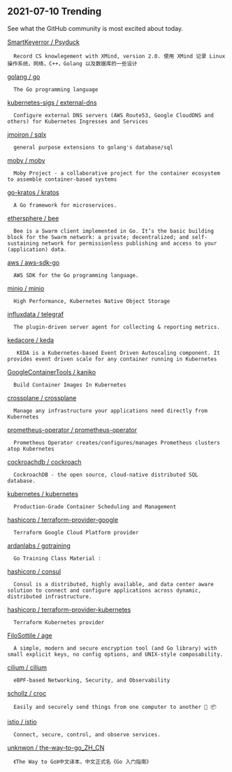 ## 2021-07-10 Trending 
See what the GitHub community is most excited about today. 

[SmartKeyerror / Psyduck](https://github.com/SmartKeyerror/Psyduck) 

      Record CS knowlegement with XMind, version 2.0. 使用 XMind 记录 Linux 操作系统，网络，C++，Golang 以及数据库的一些设计
     
[golang / go](https://github.com/golang/go) 

      The Go programming language
     
[kubernetes-sigs / external-dns](https://github.com/kubernetes-sigs/external-dns) 

      Configure external DNS servers (AWS Route53, Google CloudDNS and others) for Kubernetes Ingresses and Services
     
[jmoiron / sqlx](https://github.com/jmoiron/sqlx) 

      general purpose extensions to golang's database/sql
     
[moby / moby](https://github.com/moby/moby) 

      Moby Project - a collaborative project for the container ecosystem to assemble container-based systems
     
[go-kratos / kratos](https://github.com/go-kratos/kratos) 

      A Go framework for microservices.
     
[ethersphere / bee](https://github.com/ethersphere/bee) 

      Bee is a Swarm client implemented in Go. It’s the basic building block for the Swarm network: a private; decentralized; and self-sustaining network for permissionless publishing and access to your (application) data.
     
[aws / aws-sdk-go](https://github.com/aws/aws-sdk-go) 

      AWS SDK for the Go programming language.
     
[minio / minio](https://github.com/minio/minio) 

      High Performance, Kubernetes Native Object Storage
     
[influxdata / telegraf](https://github.com/influxdata/telegraf) 

      The plugin-driven server agent for collecting & reporting metrics.
     
[kedacore / keda](https://github.com/kedacore/keda) 

       KEDA is a Kubernetes-based Event Driven Autoscaling component. It provides event driven scale for any container running in Kubernetes 
     
[GoogleContainerTools / kaniko](https://github.com/GoogleContainerTools/kaniko) 

      Build Container Images In Kubernetes
     
[crossplane / crossplane](https://github.com/crossplane/crossplane) 

      Manage any infrastructure your applications need directly from Kubernetes
     
[prometheus-operator / prometheus-operator](https://github.com/prometheus-operator/prometheus-operator) 

      Prometheus Operator creates/configures/manages Prometheus clusters atop Kubernetes
     
[cockroachdb / cockroach](https://github.com/cockroachdb/cockroach) 

      CockroachDB - the open source, cloud-native distributed SQL database.
     
[kubernetes / kubernetes](https://github.com/kubernetes/kubernetes) 

      Production-Grade Container Scheduling and Management
     
[hashicorp / terraform-provider-google](https://github.com/hashicorp/terraform-provider-google) 

      Terraform Google Cloud Platform provider
     
[ardanlabs / gotraining](https://github.com/ardanlabs/gotraining) 

      Go Training Class Material : 
     
[hashicorp / consul](https://github.com/hashicorp/consul) 

      Consul is a distributed, highly available, and data center aware solution to connect and configure applications across dynamic, distributed infrastructure.
     
[hashicorp / terraform-provider-kubernetes](https://github.com/hashicorp/terraform-provider-kubernetes) 

      Terraform Kubernetes provider
     
[FiloSottile / age](https://github.com/FiloSottile/age) 

      A simple, modern and secure encryption tool (and Go library) with small explicit keys, no config options, and UNIX-style composability.
     
[cilium / cilium](https://github.com/cilium/cilium) 

      eBPF-based Networking, Security, and Observability
     
[schollz / croc](https://github.com/schollz/croc) 

      Easily and securely send things from one computer to another 🐊 📦

     
[istio / istio](https://github.com/istio/istio) 

      Connect, secure, control, and observe services.
     
[unknwon / the-way-to-go_ZH_CN](https://github.com/unknwon/the-way-to-go_ZH_CN) 

      《The Way to Go》中文译本，中文正式名《Go 入门指南》
     
